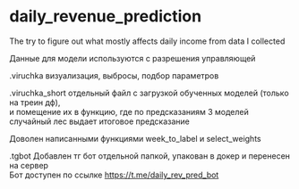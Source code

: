 # daily_revenue_prediction
The try to figure out what mostly affects daily income from data I collected

Данные для модели используются с разрешения управляющей <br/>

.viruchka визуализация, выбросы, подбор параметров <br/>

.viruchka_short отдельный файл с загрузкой обученных моделей (только на треин дф), <br/>
и помещение их в функцию, где по предсказаниям 3 моделей случайный лес выдает итоговое предсказание <br/>

Доволен написанными функциями week_to_label и select_weights <br/>

.tgbot Добавлен тг бот отдельной папкой, упакован в докер и перенесен на сервер <br/>
Бот доступен по ссылке https://t.me/daily_rev_pred_bot


